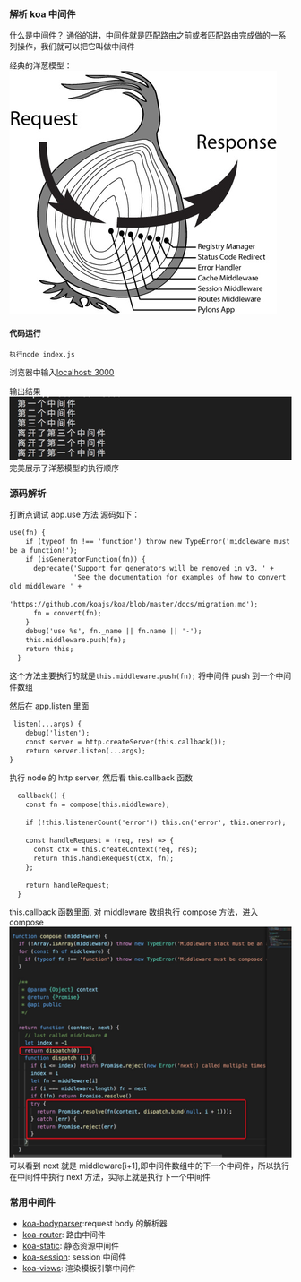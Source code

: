 ### 解析 koa 中间件

什么是中间件？
通俗的讲，中间件就是匹配路由之前或者匹配路由完成做的一系列操作，我们就可以把它叫做中间件

经典的洋葱模型：
![洋葱模型](./assets/onion.png)

#### 代码运行

```
执行node index.js
```

浏览器中输入[localhost: 3000](http://localhost:3000/)

输出结果
![console](./assets/console.jpg)
完美展示了洋葱模型的执行顺序

### 源码解析

打断点调试
app.use 方法 源码如下：

```
use(fn) {
    if (typeof fn !== 'function') throw new TypeError('middleware must be a function!');
    if (isGeneratorFunction(fn)) {
      deprecate('Support for generators will be removed in v3. ' +
                'See the documentation for examples of how to convert old middleware ' +
                'https://github.com/koajs/koa/blob/master/docs/migration.md');
      fn = convert(fn);
    }
    debug('use %s', fn._name || fn.name || '-');
    this.middleware.push(fn);
    return this;
  }
```

这个方法主要执行的就是`this.middleware.push(fn);` 将中间件 push 到一个中间件数组

然后在 app.listen 里面

```
 listen(...args) {
    debug('listen');
    const server = http.createServer(this.callback());
    return server.listen(...args);
}
```

执行 node 的 http server, 然后看 this.callback 函数

```
  callback() {
    const fn = compose(this.middleware);

    if (!this.listenerCount('error')) this.on('error', this.onerror);

    const handleRequest = (req, res) => {
      const ctx = this.createContext(req, res);
      return this.handleRequest(ctx, fn);
    };

    return handleRequest;
  }
```

this.callback 函数里面, 对 middleware 数组执行 compose 方法，进入 compose
![compose](./assets/compose.png)
可以看到 next 就是 middleware[i+1],即中间件数组中的下一个中间件，所以执行在中间件中执行 next 方法，实际上就是执行下一个中间件

### 常用中间件

- [koa-bodyparser](https://github.com/koajs/bodyparser):request body 的解析器
- [koa-router](https://github.com/ZijianHe/koa-router): 路由中间件
- [koa-static](https://github.com/koajs/static): 静态资源中间件
- [koa-session](https://github.com/koajs/session): session 中间件
- [koa-views](https://github.com/queckezz/koa-views#readme): 渲染模板引擎中间件
